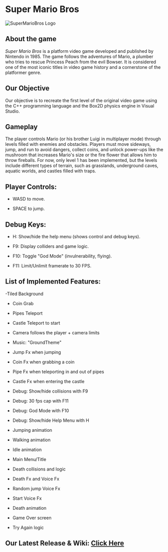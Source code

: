 # Super Mario Bros
![SuperMarioBros Logo](https://upload.wikimedia.org/wikipedia/commons/2/2b/Super_Mario_Bros._Logo.svg)

## About the game
_Super Mario Bros_ is a platform video game developed and published by Nintendo in 1985. The game follows the adventures of Mario, a plumber who tries to rescue Princess Peach from the evil Bowser. It is considered one of the most iconic titles in video game history and a cornerstone of the platformer genre.

## Our Objective
Our objective is to recreate the first level of the original video game using the C++ programming language and the Box2D physics engine in Visual Studio.

## Gameplay

The player controls Mario (or his brother Luigi in multiplayer mode) through levels filled with enemies and obstacles. Players must move sideways, jump, and run to avoid dangers, collect coins, and unlock power-ups like the mushroom that increases Mario's size or the fire flower that allows him to throw fireballs. 
For now, only level 1 has been implemented, but the levels include different types of terrain, such as grasslands, underground caves, aquatic worlds, and castles filled with traps.

## Player Controls:
- WASD to move.

- SPACE to jump.

## Debug Keys:
- H: Show/hide the help menu (shows control and debug keys).

- F9: Display colliders and game logic.

- F10: Toggle "God Mode" (invulnerability, flying).

- F11: Limit/Unlimit framerate to 30 FPS.

## List of Implemented Features:

-Tiled Background

- Coin Grab

- Pipes Teleport

- Castle Teleport to start

- Camera follows the player + camera limits

- Music: "GroundTheme"

- Jump Fx when jumping

- Coin Fx when grabbing a coin

- Pipe Fx when teleporting in and out of pipes

- Castle Fx when entering the castle

- Debug: Show/hide collisions with F9

- Debug: 30 fps cap with F11

- Debug: God Mode with F10

- Debug: Show/hide Help Menu with H

- Jumping animation

- Walking animation

- Idle animation

- Main Menu/Title

- Death collisions and logic

- Death Fx and Voice Fx

- Random jump Voice Fx

- Start Voice Fx

- Death animation

- Game Over screen

- Try Again logic

## Our Latest Release & Wiki: [Click Here](https://github.com/JanaPuig/Super-Mario-Bros/wiki/Release)
